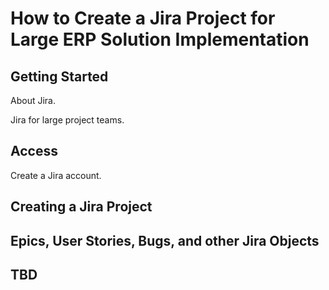 # How to Create a Jira Project for Large ERP Solution Implementation

## Getting Started
About Jira.

Jira for large project teams.

## Access 
Create a Jira account.

## Creating a Jira Project

## Epics, User Stories, Bugs, and other Jira Objects

## TBD
